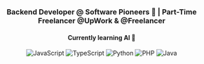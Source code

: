 <h3 align="center">Backend Developer @ Software Pioneers 🚀 | Part-Time Freelancer @UpWork & @Freelancer</h3>
<h4 align="center">Currently learning AI 🤖</h4>

<p align="center">
  <img src="https://img.shields.io/badge/JavaScript-FFD700?logo=javascript&logoColor=black" alt="JavaScript" />
  <img src="https://img.shields.io/badge/TypeScript-3178C6?logo=typescript&logoColor=white" alt="TypeScript" />
  <img src="https://img.shields.io/badge/Python-3776AB?logo=python&logoColor=white" alt="Python" />
  <img src="https://img.shields.io/badge/PHP-777BB4?logo=php&logoColor=white" alt="PHP" />
  <img src="https://img.shields.io/badge/Java-007396?logo=java&logoColor=white" alt="Java" />
</p>
